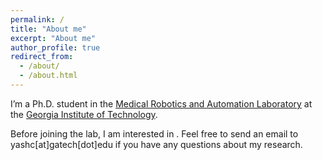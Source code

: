 ```yaml
---
permalink: /
title: "About me"
excerpt: "About me"
author_profile: true
redirect_from: 
  - /about/
  - /about.html
---
```


I’m a Ph.D. student in the [Medical Robotics and Automation Laboratory](https://robomed.gatech.edu/) at the [Georgia Institute of Technology](https://robomed.gatech.edu/).
 
Before joining the lab, 
I am interested in . 
Feel free to send an email to yashc[at]gatech[dot]edu if you have any questions about my research.


